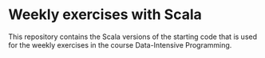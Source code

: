 # Weekly exercises with Scala

This repository contains the Scala versions of the starting code that is used for the weekly exercises in the course Data-Intensive Programming.
